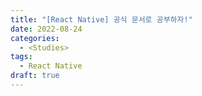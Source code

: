 ```yaml
---
title: "[React Native] 공식 문서로 공부하자!"
date: 2022-08-24
categories:
  - <Studies>
tags:
  - React Native
draft: true
---
```

